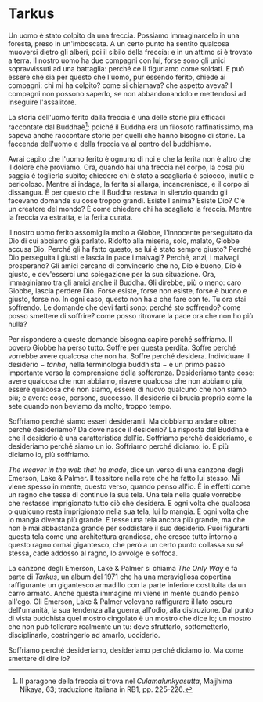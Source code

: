 # Tarkus

Un uomo è stato colpito da una freccia. Possiamo immaginarcelo in una foresta, preso in un'imboscata. A un certo punto ha sentito qualcosa muoversi dietro gli alberi, poi il sibilo della freccia: e in un attimo si è trovato a terra. Il nostro uomo ha due compagni con lui, forse sono gli unici sopravvissuti ad una battaglia: perché ce li figuriamo come soldati. E può essere che sia per questo che l'uomo, pur essendo ferito, chiede ai compagni: chi mi ha colpito? come si chiamava? che aspetto aveva? I compagni non possono saperlo, se non abbandonandolo e mettendosi ad inseguire l'assalitore.

La storia dell'uomo ferito dalla freccia è una delle storie più efficaci raccontate dal Buddhaè[^2]: poiché il Buddha era un filosofo raffinatissimo, ma sapeva anche raccontare storie per quelli che hanno bisogno di storie. La faccenda dell'uomo e della freccia va al centro del buddhismo.

Avrai capito che l'uomo ferito è ognuno di noi e che la ferita non è altro che il dolore che proviamo. Ora, quando hai una freccia nel corpo, la cosa più saggia è toglierla subito; chiedere chi è stato a scagliarla è sciocco, inutile e pericoloso. Mentre si indaga, la ferita si allarga, incancrenisce, e il corpo si dissangua. È per questo che il Buddha restava in silenzio quando gli facevano domande su cose troppo grandi. Esiste l'anima? Esiste Dio? C'è un creatore del mondo? È come chiedere chi ha scagliato la freccia. Mentre la freccia va estratta, e la ferita curata.

Il nostro uomo ferito assomiglia molto a Giobbe, l'innocente perseguitato da Dio di cui abbiamo già parlato. Ridotto alla miseria, solo, malato, Giobbe accusa Dio. Perché gli ha fatto questo, se lui è stato sempre giusto? Perché Dio perseguita i giusti e lascia in pace i malvagi? Perché, anzi, i malvagi prosperano? Gli amici cercano di convincerlo che no, Dio è buono, Dio è giusto, e dev'esserci una spiegazione per la sua situazione. Ora, immaginiamo tra gli amici anche il Buddha. Gli direbbe, più o meno: caro Giobbe, lascia perdere Dio. Forse esiste, forse non esiste, forse è buono e giusto, forse no. In ogni caso, questo non ha a che fare con te. Tu ora stai soffrendo. Le domande che devi farti sono: perché sto soffrendo? come posso smettere di soffrire? come posso ritrovare la pace ora che non ho più nulla?

Per rispondere a queste domande bisogna capire perché soffriamo. Il povero Giobbe ha perso tutto. Soffre per questa perdita. Soffre perché vorrebbe avere qualcosa che non ha. Soffre perché desidera. Individuare il desiderio − _tanha_, nella terminologia buddhista − è un primo passo importante verso la comprensione della sofferenza. Desideriamo tante cose: avere qualcosa che non abbiamo, riavere qualcosa che non abbiamo più, essere qualcosa che non siamo, essere di nuovo qualcuno che non siamo più; e avere: cose, persone, successo. Il desiderio ci brucia proprio come la sete quando non beviamo da molto, troppo tempo.

Soffriamo perché siamo esseri desideranti. Ma dobbiamo andare oltre: perché desideriamo? Da dove nasce il desiderio? La risposta del Buddha è che il desiderio è una caratteristica dell'io. Soffriamo perché desideriamo, e desideriamo perché siamo un io. Soffriamo perché diciamo: io. E più diciamo io, più soffriamo.

_The weaver in the web that he made_, dice un verso di una canzone degli Emerson, Lake & Palmer. Il tessitore nella rete che ha fatto lui stesso. Mi viene spesso in mente, questo verso, quando penso all'io. È in effetti come un ragno che tesse di continuo la sua tela. Una tela nella quale vorrebbe che restasse imprigionato tutto ciò che desidera. E ogni volta che qualcosa o qualcuno resta imprigionato nella sua tela, lui lo mangia. E ogni volta che lo mangia diventa più grande. E tesse una tela ancora più grande, ma che non è mai abbastanza grande per soddisfare il suo desiderio. Puoi figurarti questa tela come una architettura grandiosa, che cresce tutto intorno a questo ragno ormai gigantesco, che però a un certo punto collassa su sé stessa, cade addosso al ragno, lo avvolge e soffoca.

La canzone degli Emerson, Lake & Palmer si chiama _The Only Way_ e fa parte di _Tarkus_, un album del 1971 che ha una meravigliosa copertina raffigurante un gigantesco armadillo con la parte inferiore costituita da un carro armato. Anche questa immagine mi viene in mente quando penso all'ego. Gli Emerson, Lake & Palmer volevano raffigurare il lato oscuro dell'umanità, la sua tendenza alla guerra, all'odio, alla distruzione. Dal punto di vista buddhista quel mostro cingolato è un mostro che dice io; un mostro che non può tollerare realmente un tu: deve sfruttarlo, sottometterlo, disciplinarlo, costringerlo ad amarlo, ucciderlo.

Soffriamo perché desideriamo, desideriamo perché diciamo io. Ma come smettere di dire io?

[^2]: Il paragone della freccia si trova nel _Culamalunkyasutta_, Majjhima Nikaya, 63; traduzione italiana in RB1, pp. 225-226. 
